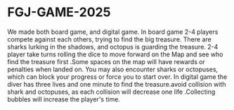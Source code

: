 # FGJ-GAME-2025
We made both board game, and digital game.
In board game 2-4 players compete against each others, trying to find the big treasure. There are sharks lurking in the shadows, and octopus is guarding the treasure.
2-4 player take turns rolling the dice to move forward on the Map and see who find the treasure first .Some spaces on the map will have rewards or penalties when landed on. You may also encounter sharks or octopuses, which can block your progress or force you to start over.
In digital game the diver has three lives and one minute to find the treasure.avoid collision with shark and octopuses, as each collision will decrease one life .Collecting bubbles will increase the player's time.

